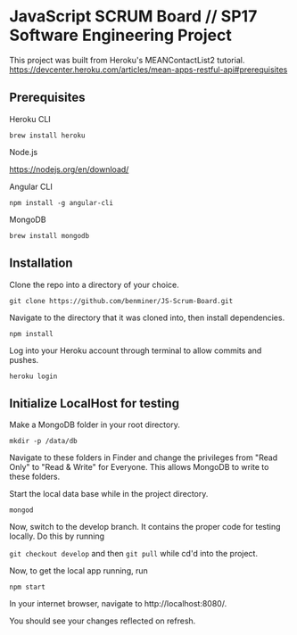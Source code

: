 # JavaScript SCRUM Board // SP17 Software Engineering Project

This project was built from Heroku's MEANContactList2 tutorial.
https://devcenter.heroku.com/articles/mean-apps-restful-api#prerequisites

## Prerequisites

Heroku CLI

`brew install heroku`

Node.js

https://nodejs.org/en/download/

Angular CLI

`npm install -g angular-cli`

MongoDB

`brew install mongodb`

## Installation

Clone the repo into a directory of your choice.

`git clone https://github.com/benminer/JS-Scrum-Board.git`

Navigate to the directory that it was cloned into, then install dependencies.

`npm install`

Log into your Heroku account through terminal to allow commits and pushes.

`heroku login`

## Initialize LocalHost for testing

Make a MongoDB folder in your root directory.

`mkdir -p /data/db`

Navigate to these folders in Finder and change the privileges from "Read Only" to "Read & Write" for Everyone. This allows MongoDB to write to these folders. 

Start the local data base while in the project directory.

`mongod`

Now, switch to the develop branch. It contains the proper code for testing locally. Do this by running 

`git checkout develop` and then `git pull` while cd'd into the project. 

Now, to get the local app running, run 

`npm start`

In your internet browser, navigate to http://localhost:8080/.

You should see your changes reflected on refresh. 






